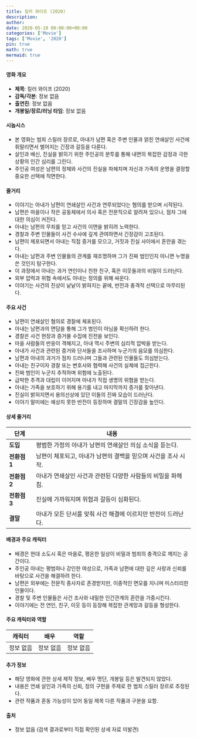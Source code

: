 ```yaml
---
title: 킬러 와이프 (2020)
description: 
author: 
date: 2020-05-10 00:00:00+00:00
categories: ['Movie']
tags: ['Movie', '2020']
pin: true
math: true
mermaid: true
---
```

#### 영화 개요

- **제목**: 킬러 와이프 (2020)  
- **감독/각본**: 정보 없음  
- **출연진**: 정보 없음  
- **개봉일/장르/러닝 타임**: 정보 없음  

#### 시놉시스

- 본 영화는 범죄 스릴러 장르로, 아내가 남편 혹은 주변 인물과 얽힌 연쇄살인 사건에 휘말리면서 벌어지는 긴장과 갈등을 다룬다.  
- 살인과 배신, 진실을 밝히기 위한 주인공의 분투를 통해 내면의 복잡한 감정과 극한 상황의 인간 심리를 그린다.  
- 주인공 여성은 남편의 정체와 사건의 진실을 파헤치며 자신과 가족의 운명을 결정할 중요한 선택에 직면한다.  

#### 줄거리

- 이야기는 아내가 남편이 연쇄살인 사건과 연루되었다는 혐의를 받으며 시작된다.  
- 남편은 마을이나 작은 공동체에서 의사 혹은 전문직으로 알려져 있으나, 점차 그에 대한 의심이 커진다.  
- 아내는 남편의 무죄를 믿고 사건의 이면을 밝히려 노력한다.  
- 경찰과 주변 인물들이 사건 수사에 깊게 관여하면서 긴장감이 고조된다.  
- 남편이 체포되면서 아내는 직접 증거를 모으고, 거짓과 진실 사이에서 혼란을 겪는다.  
- 아내는 남편과 주변 인물들의 관계를 재조명하며 그가 진짜 범인인지 아니면 누명을 쓴 것인지 탐구한다.  
- 이 과정에서 아내는 과거 연인이나 친한 친구, 혹은 이웃들과의 비밀이 드러난다.  
- 외부 압력과 위협 속에서도 아내는 정의를 위해 싸운다.  
- 이야기는 사건의 진상이 낱낱이 밝혀지는 끝에, 반전과 충격적 선택으로 마무리된다.  

#### 주요 사건

- 남편이 연쇄살인 혐의로 경찰에 체포된다.  
- 아내는 남편과의 면담을 통해 그가 범인이 아님을 확신하려 한다.  
- 경찰은 사건 현장과 증거물 수집에 진전을 보인다.  
- 마을 사람들의 반응이 격해지고, 아내 역시 주변의 심리적 압박을 받는다.  
- 아내가 사건과 관련된 증거와 단서들을 조사하며 누군가의 음모를 의심한다.  
- 남편과 아내의 과거가 점차 드러나며 그들과 관련된 인물들도 의심받는다.  
- 아내는 친구이자 경찰 또는 변호사와 협력해 사건의 실체에 접근한다.  
- 진짜 범인이 누군지 추적하며 위험에 노출된다.  
- 급박한 추격과 대립이 이어지며 아내가 직접 생명의 위협을 받는다.  
- 아내는 가족을 보호하기 위해 용기를 내고 마지막까지 증거를 찾아낸다.  
- 진실이 밝혀지면서 용의선상에 있던 이들의 진짜 모습이 드러난다.  
- 이야기 말미에는 예상치 못한 반전이 등장하며 결말의 긴장감을 높인다.  

#### 상세 줄거리

| **단계** | **내용**                           |
|----------|----------------------------------|
| **도입** | 평범한 가정의 아내가 남편의 연쇄살인 의심 소식을 듣는다.    |
| **전환점 1** | 남편이 체포되고, 아내가 남편의 결백을 믿으며 사건을 조사 시작. |
| **전환점 2** | 아내가 연쇄살인 사건과 관련된 다양한 사람들의 비밀을 파헤침. |
| **전환점 3** | 진실에 가까워지며 위협과 갈등이 심화된다.           |
| **결말** | 아내가 모든 단서를 맞춰 사건 해결에 이르지만 반전이 드러난다. |

#### 배경과 주요 캐릭터

- 배경은 현대 소도시 혹은 마을로, 평온한 일상이 비밀과 범죄의 충격으로 깨지는 공간이다.  
- 주인공 아내는 평범하나 강인한 여성으로, 가족과 남편에 대한 깊은 사랑과 신뢰를 바탕으로 사건을 해결하려 한다.  
- 남편은 외부에는 전문직 종사자로 존경받지만, 이중적인 면모를 지니며 미스터리한 인물이다.  
- 경찰 및 주변 인물들은 사건 조사와 내밀한 인간관계의 혼란을 가중시킨다.  
- 이야기에는 전 연인, 친구, 이웃 등이 등장해 복잡한 관계망과 갈등을 형성한다.  

#### 주요 캐릭터와 역할

| **캐릭터** | **배우** | **역할** |
|------------|----------|----------|
| 정보 없음 | 정보 없음 | 정보 없음 |

#### 추가 정보

- 해당 영화에 관한 상세 제작 정보, 배우 명단, 개봉일 등은 발견되지 않았다.  
- 내용은 연쇄 살인과 가족의 신뢰, 정의 구현을 주제로 한 범죄 스릴러 장르로 추정된다.  
- 관련 작품과 혼동 가능성이 있어 동일 제목 다른 작품과 구분을 요함.  

#### 출처

- 정보 없음 (검색 결과로부터 직접 확인된 상세 자료 미발견)
